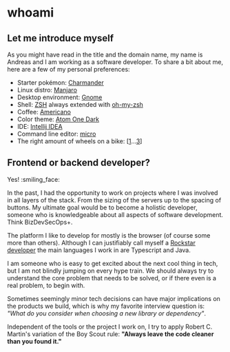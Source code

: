 # whoami


## Let me introduce myself

As you might have read in the title and the domain name, my name is Andreas and I am working as a software developer.
To share a bit about me, here are a few of my personal preferences:
- Starter pokémon: [Charmander](https://pokemon.fandom.com/wiki/Charmander)
- Linux distro: [Manjaro](https://manjaro.org/)
- Desktop environment: [Gnome](https://www.gnome.org/)
- Shell: [ZSH](https://www.zsh.org/) always extended with [oh-my-zsh](https://ohmyz.sh/)
- Coffee: [Americano](https://en.wikipedia.org/wiki/Caff%C3%A8_Americano) 
- Color theme: [Atom One Dark](https://marketplace.visualstudio.com/items?itemName=akamud.vscode-theme-onedark)
- IDE: [Intellij IDEA](https://www.jetbrains.com/idea/)
- Command line editor: [micro](https://micro-editor.github.io/)
- The right amount of wheels on a bike: [[1](https://qu-ax.de/catalog/Muni-Starter-406-mm-20-black)...[3](https://www.babboecargobike.com/babboe-curve)]

## Frontend or backend developer?
Yes! :smiling_face:

In the past, I had the opportunity to work on projects where I was involved in all layers of the stack. From the sizing of the servers up to the spacing of buttons. My ultimate goal would be to become a holistic developer, someone who is knowledgeable about all aspects of software development. Think BizDevSecOps+.

The platform I like to develop for mostly is the browser (of course some more than others).
Although I can justifiably call myself a [Rockstar developer](https://github.com/holistic-developer/shout-it-out-loud) the main languages I work in are Typescript and Java.

I am someone who is easy to get excited about the next cool thing in tech, but I am not blindly jumping on every hype train. We should always try to understand the core problem that needs to be solved, or if there even is a real problem, to begin with.

Sometimes seemingly minor tech decisions can have major implications on the products we build, which is why my favorite interview question is: *"What do you consider when choosing a new library or dependency"*.

Independent of the tools or the project I work on, I try to apply Robert C. Martin's variation of the Boy Scout rule:
**"Always leave the code cleaner than you found it."**
